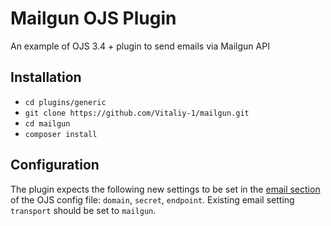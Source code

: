 # Mailgun OJS Plugin
An example of OJS 3.4 + plugin to send emails via Mailgun API
## Installation
* `cd plugins/generic`
* `git clone https://github.com/Vitaliy-1/mailgun.git`
* `cd mailgun`
* `composer install`
## Configuration
The plugin expects the following new settings to be set in the [email section](https://github.com/pkp/ojs/blob/2f7231dd491408553657c48247ab4f79e2bf16e2/config.TEMPLATE.inc.php#L293-L356) 
of the OJS config file: `domain`, `secret`, `endpoint`. Existing email setting `transport` should be set to `mailgun`.
